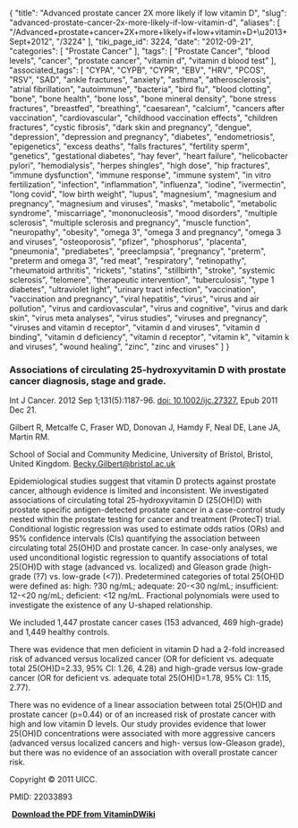 {
    "title": "Advanced prostate cancer 2X more likely if low vitamin D",
    "slug": "advanced-prostate-cancer-2x-more-likely-if-low-vitamin-d",
    "aliases": [
        "/Advanced+prostate+cancer+2X+more+likely+if+low+vitamin+D+\u2013+Sept+2012",
        "/3224"
    ],
    "tiki_page_id": 3224,
    "date": "2012-09-21",
    "categories": [
        "Prostate Cancer"
    ],
    "tags": [
        "Prostate Cancer",
        "blood levels",
        "cancer",
        "prostate cancer",
        "vitamin d",
        "vitamin d blood test"
    ],
    "associated_tags": [
        "CYPA",
        "CYPB",
        "CYPR",
        "EBV",
        "HRV",
        "PCOS",
        "RSV",
        "SAD",
        "ankle fractures",
        "anxiety",
        "asthma",
        "atherosclerosis",
        "atrial fibrillation",
        "autoimmune",
        "bacteria",
        "bird flu",
        "blood clotting",
        "bone",
        "bone health",
        "bone loss",
        "bone mineral density",
        "bone stress fractures",
        "breastfed",
        "breathing",
        "caesarean",
        "calcium",
        "cancers after vaccination",
        "cardiovascular",
        "childhood vaccination effects",
        "children fractures",
        "cystic fibrosis",
        "dark skin and pregnancy",
        "dengue",
        "depression",
        "depression and pregnancy",
        "diabetes",
        "endometriosis",
        "epigenetics",
        "excess deaths",
        "falls fractures",
        "fertility sperm",
        "genetics",
        "gestational diabetes",
        "hay fever",
        "heart failure",
        "helicobacter pylori",
        "hemodialysis",
        "herpes shingles",
        "high dose",
        "hip fractures",
        "immune dysfunction",
        "immune response",
        "immune system",
        "in vitro fertilization",
        "infection",
        "inflammation",
        "influenza",
        "iodine",
        "ivermectin",
        "long covid",
        "low birth weight",
        "lupus",
        "magnesium",
        "magnesium and pregnancy",
        "magnesium and viruses",
        "masks",
        "metabolic",
        "metabolic syndrome",
        "miscarriage",
        "mononucleosis",
        "mood disorders",
        "multiple sclerosis",
        "multiple sclerosis and pregnancy",
        "muscle function",
        "neuropathy",
        "obesity",
        "omega 3",
        "omega 3 and pregnancy",
        "omega 3 and viruses",
        "osteoporosis",
        "pfizer",
        "phosphorus",
        "placenta",
        "pneumonia",
        "prediabetes",
        "preeclampsia",
        "pregnancy",
        "preterm",
        "preterm and omega 3",
        "red meat",
        "respiratory",
        "retinopathy",
        "rheumatoid arthritis",
        "rickets",
        "statins",
        "stillbirth",
        "stroke",
        "systemic sclerosis",
        "telomere",
        "therapeutic intervention",
        "tuberculosis",
        "type 1 diabetes",
        "ultraviolet light",
        "urinary tract infection",
        "vaccination",
        "vaccination and pregnancy",
        "viral hepatitis",
        "virus",
        "virus and air pollution",
        "virus and cardiovascular",
        "virus and cognitive",
        "virus and dark skin",
        "virus meta analyses",
        "virus studies",
        "viruses and pregnancy",
        "viruses and vitamin d receptor",
        "vitamin d and viruses",
        "vitamin d binding",
        "vitamin d deficiency",
        "vitamin d receptor",
        "vitamin k",
        "vitamin k and viruses",
        "wound healing",
        "zinc",
        "zinc and viruses"
    ]
}


### Associations of circulating 25-hydroxyvitamin D with prostate cancer diagnosis, stage and grade.

Int J Cancer. 2012 Sep 1;131(5):1187-96. [doi: 10.1002/ijc.27327.](https://doi.org/10.1002/ijc.27327.) Epub 2011 Dec 21.

Gilbert R, Metcalfe C, Fraser WD, Donovan J, Hamdy F, Neal DE, Lane JA, Martin RM.

School of Social and Community Medicine, University of Bristol, Bristol, United Kingdom. Becky.Gilbert@bristol.ac.uk

Epidemiological studies suggest that vitamin D protects against prostate cancer, although evidence is limited and inconsistent. We investigated associations of circulating total 25-hydroxyvitamin D (25(OH)D) with prostate specific antigen-detected prostate cancer in a case-control study nested within the prostate testing for cancer and treatment (ProtecT) trial. Conditional logistic regression was used to estimate odds ratios (ORs) and 95% confidence intervals (CIs) quantifying the association between circulating total 25(OH)D and prostate cancer. In case-only analyses, we used unconditional logistic regression to quantify associations of total 25(OH)D with stage (advanced vs. localized) and Gleason grade (high-grade (?7) vs. low-grade (<7)). Predetermined categories of total 25(OH)D were defined as: high: ?30 ng/mL; adequate: 20-<30 ng/mL; insufficient: 12-<20 ng/mL; deficient: <12 ng/mL. Fractional polynomials were used to investigate the existence of any U-shaped relationship. 

We included 1,447 prostate cancer cases (153 advanced, 469 high-grade) and 1,449 healthy controls. 

There was evidence that men deficient in vitamin D had a 2-fold increased risk of advanced versus localized cancer (OR for deficient vs. adequate total 25(OH)D=2.33, 95% CI: 1.26, 4.28) and high-grade versus low-grade cancer (OR for deficient vs. adequate total 25(OH)D=1.78, 95% CI: 1.15, 2.77). 

There was no evidence of a linear association between total 25(OH)D and prostate cancer (p=0.44) or of an increased risk of prostate cancer with high and low vitamin D levels. Our study provides evidence that lower 25(OH)D concentrations were associated with more aggressive cancers (advanced versus localized cancers and high- versus low-Gleason grade), but there was no evidence of an association with overall prostate cancer risk.

Copyright © 2011 UICC.

PMID: 22033893

 **<i class="fas fa-file-pdf" style="margin-right: 0.3em;"></i><a href="https://d378j1rmrlek7x.cloudfront.net/attachments/pdf/prostate-cancer--sept-2012.pdf">Download the PDF from VitaminDWiki</a>**